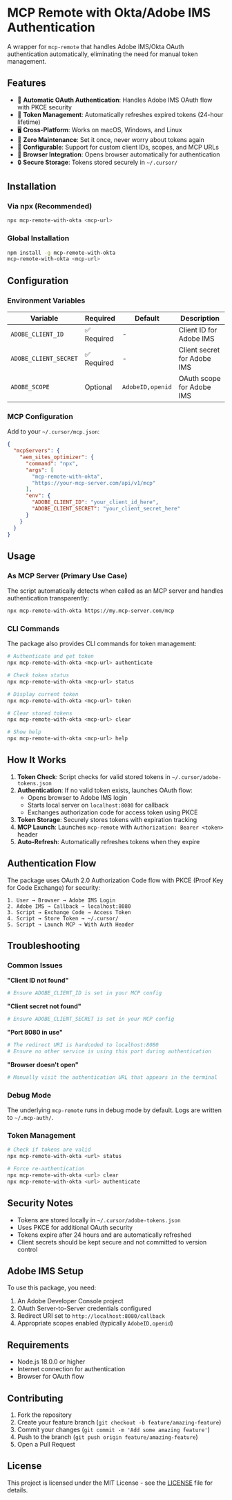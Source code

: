 # MCP Remote with Okta/Adobe IMS Authentication

A wrapper for `mcp-remote` that handles Adobe IMS/Okta OAuth authentication automatically, eliminating the need for manual token management.

## Features

- 🔐 **Automatic OAuth Authentication**: Handles Adobe IMS OAuth flow with PKCE security
- 🔄 **Token Management**: Automatically refreshes expired tokens (24-hour lifetime)
- 🖥️ **Cross-Platform**: Works on macOS, Windows, and Linux
- 🚀 **Zero Maintenance**: Set it once, never worry about tokens again
- 🔧 **Configurable**: Support for custom client IDs, scopes, and MCP URLs
- 📱 **Browser Integration**: Opens browser automatically for authentication
- 🔒 **Secure Storage**: Tokens stored securely in `~/.cursor/`

## Installation

### Via npx (Recommended)

```bash
npx mcp-remote-with-okta <mcp-url>
```

### Global Installation

```bash
npm install -g mcp-remote-with-okta
mcp-remote-with-okta <mcp-url>
```

## Configuration

### Environment Variables

| Variable | Required | Default | Description |
|----------|----------|---------|-------------|
| `ADOBE_CLIENT_ID` | ✅ Required | - | Client ID for Adobe IMS |
| `ADOBE_CLIENT_SECRET` | ✅ Required | - | Client secret for Adobe IMS |
| `ADOBE_SCOPE` | Optional | `AdobeID,openid` | OAuth scope for Adobe IMS |

### MCP Configuration

Add to your `~/.cursor/mcp.json`:

```json
{
  "mcpServers": {
    "aem_sites_optimizer": {
      "command": "npx",
      "args": [
        "mcp-remote-with-okta",
        "https://your-mcp-server.com/api/v1/mcp"
      ],
      "env": {
        "ADOBE_CLIENT_ID": "your_client_id_here",
        "ADOBE_CLIENT_SECRET": "your_client_secret_here"
      }
    }
  }
}
```

## Usage

### As MCP Server (Primary Use Case)

The script automatically detects when called as an MCP server and handles authentication transparently:

```bash
npx mcp-remote-with-okta https://my.mcp-server.com/mcp
```

### CLI Commands

The package also provides CLI commands for token management:

```bash
# Authenticate and get token
npx mcp-remote-with-okta <mcp-url> authenticate

# Check token status
npx mcp-remote-with-okta <mcp-url> status

# Display current token
npx mcp-remote-with-okta <mcp-url> token

# Clear stored tokens
npx mcp-remote-with-okta <mcp-url> clear

# Show help
npx mcp-remote-with-okta <mcp-url> help
```

## How It Works

1. **Token Check**: Script checks for valid stored tokens in `~/.cursor/adobe-tokens.json`
2. **Authentication**: If no valid token exists, launches OAuth flow:
   - Opens browser to Adobe IMS login
   - Starts local server on `localhost:8080` for callback
   - Exchanges authorization code for access token using PKCE
3. **Token Storage**: Securely stores tokens with expiration tracking
4. **MCP Launch**: Launches `mcp-remote` with `Authorization: Bearer <token>` header
5. **Auto-Refresh**: Automatically refreshes tokens when they expire

## Authentication Flow

The package uses OAuth 2.0 Authorization Code flow with PKCE (Proof Key for Code Exchange) for security:

```
1. User → Browser → Adobe IMS Login
2. Adobe IMS → Callback → localhost:8080
3. Script → Exchange Code → Access Token
4. Script → Store Token → ~/.cursor/
5. Script → Launch MCP → With Auth Header
```

## Troubleshooting

### Common Issues

**"Client ID not found"**
```bash
# Ensure ADOBE_CLIENT_ID is set in your MCP config
```

**"Client secret not found"**
```bash
# Ensure ADOBE_CLIENT_SECRET is set in your MCP config
```

**"Port 8080 in use"**
```bash
# The redirect URI is hardcoded to localhost:8080
# Ensure no other service is using this port during authentication
```

**"Browser doesn't open"**
```bash
# Manually visit the authentication URL that appears in the terminal
```

### Debug Mode

The underlying `mcp-remote` runs in debug mode by default. Logs are written to `~/.mcp-auth/`.

### Token Management

```bash
# Check if tokens are valid
npx mcp-remote-with-okta <url> status

# Force re-authentication
npx mcp-remote-with-okta <url> clear
npx mcp-remote-with-okta <url> authenticate
```

## Security Notes

- Tokens are stored locally in `~/.cursor/adobe-tokens.json`
- Uses PKCE for additional OAuth security
- Tokens expire after 24 hours and are automatically refreshed
- Client secrets should be kept secure and not committed to version control

## Adobe IMS Setup

To use this package, you need:

1. An Adobe Developer Console project
2. OAuth Server-to-Server credentials configured
3. Redirect URI set to `http://localhost:8080/callback`
4. Appropriate scopes enabled (typically `AdobeID,openid`)

## Requirements

- Node.js 18.0.0 or higher
- Internet connection for authentication
- Browser for OAuth flow

## Contributing

1. Fork the repository
2. Create your feature branch (`git checkout -b feature/amazing-feature`)
3. Commit your changes (`git commit -m 'Add some amazing feature'`)
4. Push to the branch (`git push origin feature/amazing-feature`)
5. Open a Pull Request

## License

This project is licensed under the MIT License - see the [LICENSE](LICENSE) file for details.
